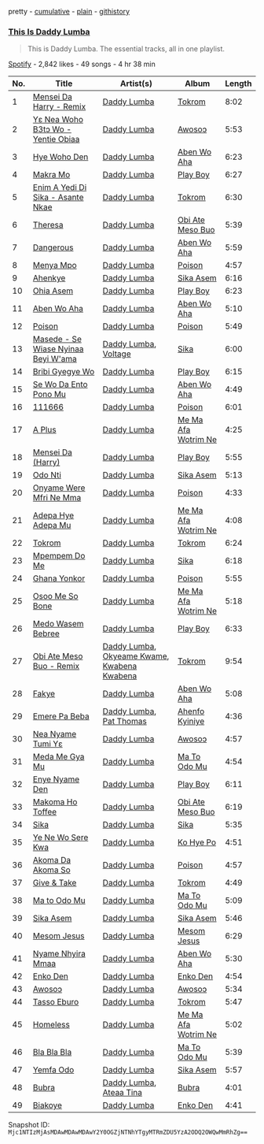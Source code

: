 pretty - [cumulative](/playlists/cumulative/37i9dQZF1DZ06evO3gEzVb.md) - [plain](/playlists/plain/37i9dQZF1DZ06evO3gEzVb) - [githistory](https://github.githistory.xyz/mackorone/spotify-playlist-archive/blob/main/playlists/plain/37i9dQZF1DZ06evO3gEzVb)

### [This Is Daddy Lumba](https://open.spotify.com/playlist/37i9dQZF1DZ06evO3gEzVb)

> This is Daddy Lumba\. The essential tracks, all in one playlist.

[Spotify](https://open.spotify.com/user/spotify) - 2,842 likes - 49 songs - 4 hr 38 min

| No. | Title | Artist(s) | Album | Length |
|---|---|---|---|---|
| 1 | [Mensei Da Harry \- Remix](https://open.spotify.com/track/5uqQBiGPkwAdDicoBMNfWi) | [Daddy Lumba](https://open.spotify.com/artist/5yeOizI77ma33LNac9KiZr) | [Tokrom](https://open.spotify.com/album/2vrWiu3otZr5U4yoILViN2) | 8:02 |
| 2 | [Yɛ Nea Woho B3tɔ Wo \- Yentie Obiaa](https://open.spotify.com/track/2gNwDM9tIkcNibBlRZzhtO) | [Daddy Lumba](https://open.spotify.com/artist/5yeOizI77ma33LNac9KiZr) | [Awosoɔ](https://open.spotify.com/album/13OdQBvMdf2jyt3PzRF4hh) | 5:53 |
| 3 | [Hye Woho Den](https://open.spotify.com/track/5cZx8lSVEsibdjbsy5iUFM) | [Daddy Lumba](https://open.spotify.com/artist/5yeOizI77ma33LNac9KiZr) | [Aben Wo Aha](https://open.spotify.com/album/4FcLoTiIPJwwnW5xa20mm2) | 6:23 |
| 4 | [Makra Mo](https://open.spotify.com/track/4CRorlG9nVyy94L4pyG8VA) | [Daddy Lumba](https://open.spotify.com/artist/5yeOizI77ma33LNac9KiZr) | [Play Boy](https://open.spotify.com/album/1yihy5cSOcS96ZMwGj5fDG) | 6:27 |
| 5 | [Enim A Yedi Di Sika \- Asante Nkae](https://open.spotify.com/track/4h8KFDgpyCO4EuvUv6eSg5) | [Daddy Lumba](https://open.spotify.com/artist/5yeOizI77ma33LNac9KiZr) | [Tokrom](https://open.spotify.com/album/2vrWiu3otZr5U4yoILViN2) | 6:30 |
| 6 | [Theresa](https://open.spotify.com/track/4dqtM8dvFvK7GWE1bjDYI4) | [Daddy Lumba](https://open.spotify.com/artist/5yeOizI77ma33LNac9KiZr) | [Obi Ate Meso Buo](https://open.spotify.com/album/0R50BVSdGAr8Tj9R8JFuF7) | 5:39 |
| 7 | [Dangerous](https://open.spotify.com/track/31SKMNN49ZSMu3IrtW8V1e) | [Daddy Lumba](https://open.spotify.com/artist/5yeOizI77ma33LNac9KiZr) | [Aben Wo Aha](https://open.spotify.com/album/4FcLoTiIPJwwnW5xa20mm2) | 5:59 |
| 8 | [Menya Mpo](https://open.spotify.com/track/3lTBJkKqCcigu8WXlsuLqF) | [Daddy Lumba](https://open.spotify.com/artist/5yeOizI77ma33LNac9KiZr) | [Poison](https://open.spotify.com/album/37SDSDaWZtD3KmNHPjHQkC) | 4:57 |
| 9 | [Ahenkye](https://open.spotify.com/track/5qfULmQOlfGeCM42Ltshm9) | [Daddy Lumba](https://open.spotify.com/artist/5yeOizI77ma33LNac9KiZr) | [Sika Asem](https://open.spotify.com/album/1vmud1QfmKGiCaMooqZps8) | 6:16 |
| 10 | [Ohia Asem](https://open.spotify.com/track/7mChIAlmvRxpLwyAkymGT3) | [Daddy Lumba](https://open.spotify.com/artist/5yeOizI77ma33LNac9KiZr) | [Play Boy](https://open.spotify.com/album/1yihy5cSOcS96ZMwGj5fDG) | 6:23 |
| 11 | [Aben Wo Aha](https://open.spotify.com/track/1sw1Ahq16MtmeFIwEgXxKm) | [Daddy Lumba](https://open.spotify.com/artist/5yeOizI77ma33LNac9KiZr) | [Aben Wo Aha](https://open.spotify.com/album/4FcLoTiIPJwwnW5xa20mm2) | 5:10 |
| 12 | [Poison](https://open.spotify.com/track/6R665j6sltbo8FGZ3NIHmk) | [Daddy Lumba](https://open.spotify.com/artist/5yeOizI77ma33LNac9KiZr) | [Poison](https://open.spotify.com/album/37SDSDaWZtD3KmNHPjHQkC) | 5:49 |
| 13 | [Masede \- Se Wiase Nyinaa Beyi W'ama](https://open.spotify.com/track/3hrk3Y80NYWdxfWutylVBf) | [Daddy Lumba](https://open.spotify.com/artist/5yeOizI77ma33LNac9KiZr), [Voltage](https://open.spotify.com/artist/5Pexua3J92rqhQvEqTcRKP) | [Sika](https://open.spotify.com/album/4xTYoouxVe7kIm93SFu3SO) | 6:00 |
| 14 | [Bribi Gyegye Wo](https://open.spotify.com/track/38x7yHTK6rbrpHWPJyAJ9O) | [Daddy Lumba](https://open.spotify.com/artist/5yeOizI77ma33LNac9KiZr) | [Play Boy](https://open.spotify.com/album/1yihy5cSOcS96ZMwGj5fDG) | 6:15 |
| 15 | [Se Wo Da Ento Pono Mu](https://open.spotify.com/track/7EqpMSnnxLC9gECCX5Y6MJ) | [Daddy Lumba](https://open.spotify.com/artist/5yeOizI77ma33LNac9KiZr) | [Aben Wo Aha](https://open.spotify.com/album/4FcLoTiIPJwwnW5xa20mm2) | 4:49 |
| 16 | [111666](https://open.spotify.com/track/3HpxjvcV8wCi9aDtXgq59t) | [Daddy Lumba](https://open.spotify.com/artist/5yeOizI77ma33LNac9KiZr) | [Poison](https://open.spotify.com/album/37SDSDaWZtD3KmNHPjHQkC) | 6:01 |
| 17 | [A Plus](https://open.spotify.com/track/3lmSEuWtALQtKtE1bEu0ab) | [Daddy Lumba](https://open.spotify.com/artist/5yeOizI77ma33LNac9KiZr) | [Me Ma Afa Wotrim Ne](https://open.spotify.com/album/6uv4PopPaCIe0IMo1YyjMx) | 4:25 |
| 18 | [Mensei Da \(Harry\)](https://open.spotify.com/track/73rn8UZBXBh4SYbeMxUMX1) | [Daddy Lumba](https://open.spotify.com/artist/5yeOizI77ma33LNac9KiZr) | [Play Boy](https://open.spotify.com/album/1yihy5cSOcS96ZMwGj5fDG) | 5:55 |
| 19 | [Odo Nti](https://open.spotify.com/track/0lvAnvn5yMeFS5k8LyhY3A) | [Daddy Lumba](https://open.spotify.com/artist/5yeOizI77ma33LNac9KiZr) | [Sika Asem](https://open.spotify.com/album/1vmud1QfmKGiCaMooqZps8) | 5:13 |
| 20 | [Onyame Were Mfri Ne Mma](https://open.spotify.com/track/1ATrl7ETZ1BYo6EeOHfTRh) | [Daddy Lumba](https://open.spotify.com/artist/5yeOizI77ma33LNac9KiZr) | [Poison](https://open.spotify.com/album/37SDSDaWZtD3KmNHPjHQkC) | 4:33 |
| 21 | [Adepa Hye Adepa Mu](https://open.spotify.com/track/5ds48ZOnVldBlcUudozuaF) | [Daddy Lumba](https://open.spotify.com/artist/5yeOizI77ma33LNac9KiZr) | [Me Ma Afa Wotrim Ne](https://open.spotify.com/album/6uv4PopPaCIe0IMo1YyjMx) | 4:08 |
| 22 | [Tokrom](https://open.spotify.com/track/0TIrrKrlkSThne6AZq4Z90) | [Daddy Lumba](https://open.spotify.com/artist/5yeOizI77ma33LNac9KiZr) | [Tokrom](https://open.spotify.com/album/2vrWiu3otZr5U4yoILViN2) | 6:24 |
| 23 | [Mpempem Do Me](https://open.spotify.com/track/7qnaLMZp1nBrph2Ta6M4Oe) | [Daddy Lumba](https://open.spotify.com/artist/5yeOizI77ma33LNac9KiZr) | [Sika](https://open.spotify.com/album/4xTYoouxVe7kIm93SFu3SO) | 6:18 |
| 24 | [Ghana Yonkor](https://open.spotify.com/track/53gAZJTnzzDyeP1gbIOhbu) | [Daddy Lumba](https://open.spotify.com/artist/5yeOizI77ma33LNac9KiZr) | [Poison](https://open.spotify.com/album/37SDSDaWZtD3KmNHPjHQkC) | 5:55 |
| 25 | [Osoo Me So Bone](https://open.spotify.com/track/32Ypl201EsHzkEcsxWFzhx) | [Daddy Lumba](https://open.spotify.com/artist/5yeOizI77ma33LNac9KiZr) | [Me Ma Afa Wotrim Ne](https://open.spotify.com/album/6uv4PopPaCIe0IMo1YyjMx) | 5:18 |
| 26 | [Medo Wasem Bebree](https://open.spotify.com/track/6iwpdRMT9DhLNaX1Q16naB) | [Daddy Lumba](https://open.spotify.com/artist/5yeOizI77ma33LNac9KiZr) | [Play Boy](https://open.spotify.com/album/1yihy5cSOcS96ZMwGj5fDG) | 6:33 |
| 27 | [Obi Ate Meso Buo \- Remix](https://open.spotify.com/track/3uU0P0jAUXXYJnooi4lItE) | [Daddy Lumba](https://open.spotify.com/artist/5yeOizI77ma33LNac9KiZr), [Okyeame Kwame](https://open.spotify.com/artist/03PFnT5fu6TcuZMu1ZBvz4), [Kwabena Kwabena](https://open.spotify.com/artist/6zKu61RG80pBKOMUbBKNMr) | [Tokrom](https://open.spotify.com/album/2vrWiu3otZr5U4yoILViN2) | 9:54 |
| 28 | [Fakye](https://open.spotify.com/track/03bhHIE1TyZag5a671BKiT) | [Daddy Lumba](https://open.spotify.com/artist/5yeOizI77ma33LNac9KiZr) | [Aben Wo Aha](https://open.spotify.com/album/4FcLoTiIPJwwnW5xa20mm2) | 5:08 |
| 29 | [Emere Pa Beba](https://open.spotify.com/track/4MvzOnaUIoQp28H9BAZMLp) | [Daddy Lumba](https://open.spotify.com/artist/5yeOizI77ma33LNac9KiZr), [Pat Thomas](https://open.spotify.com/artist/6bDPzH0ZXkaMcXYlcQ2yoy) | [Ahenfo Kyiniye](https://open.spotify.com/album/1pp1UCMS5bibfJioxWGlw7) | 4:36 |
| 30 | [Nea Nyame Tumi Yɛ](https://open.spotify.com/track/7hjuGZWgPxZEUn0cSsG1f7) | [Daddy Lumba](https://open.spotify.com/artist/5yeOizI77ma33LNac9KiZr) | [Awosoɔ](https://open.spotify.com/album/13OdQBvMdf2jyt3PzRF4hh) | 4:57 |
| 31 | [Meda Me Gya Mu](https://open.spotify.com/track/5eh38lehGYMMQQzuhkgL5I) | [Daddy Lumba](https://open.spotify.com/artist/5yeOizI77ma33LNac9KiZr) | [Ma To Odo Mu](https://open.spotify.com/album/04RTUc4ZjIWv5cim94K5C9) | 4:54 |
| 32 | [Enye Nyame Den](https://open.spotify.com/track/3kzWyIfre7bl5jbZ86xKLc) | [Daddy Lumba](https://open.spotify.com/artist/5yeOizI77ma33LNac9KiZr) | [Play Boy](https://open.spotify.com/album/1yihy5cSOcS96ZMwGj5fDG) | 6:11 |
| 33 | [Makoma Ho Toffee](https://open.spotify.com/track/0UydnFZZwlYY4b3HxoExqr) | [Daddy Lumba](https://open.spotify.com/artist/5yeOizI77ma33LNac9KiZr) | [Obi Ate Meso Buo](https://open.spotify.com/album/0R50BVSdGAr8Tj9R8JFuF7) | 6:19 |
| 34 | [Sika](https://open.spotify.com/track/4769jVjFqmGYmbobHkv5XO) | [Daddy Lumba](https://open.spotify.com/artist/5yeOizI77ma33LNac9KiZr) | [Sika](https://open.spotify.com/album/4xTYoouxVe7kIm93SFu3SO) | 5:35 |
| 35 | [Ye Ne Wo Sere Kwa](https://open.spotify.com/track/2kV9XiGw9fZnGr52vlYCjy) | [Daddy Lumba](https://open.spotify.com/artist/5yeOizI77ma33LNac9KiZr) | [Ko Hye Po](https://open.spotify.com/album/64Brb5KbzpX1YyG9selHP8) | 4:51 |
| 36 | [Akoma Da Akoma So](https://open.spotify.com/track/0lLBfOYiCfwWjUDhMUumu1) | [Daddy Lumba](https://open.spotify.com/artist/5yeOizI77ma33LNac9KiZr) | [Poison](https://open.spotify.com/album/37SDSDaWZtD3KmNHPjHQkC) | 4:57 |
| 37 | [Give & Take](https://open.spotify.com/track/1xWGJbqrej8506MiseCPgm) | [Daddy Lumba](https://open.spotify.com/artist/5yeOizI77ma33LNac9KiZr) | [Tokrom](https://open.spotify.com/album/2vrWiu3otZr5U4yoILViN2) | 4:49 |
| 38 | [Ma to Odo Mu](https://open.spotify.com/track/6EZv2b78cH0gJLOW9SaTVy) | [Daddy Lumba](https://open.spotify.com/artist/5yeOizI77ma33LNac9KiZr) | [Ma To Odo Mu](https://open.spotify.com/album/04RTUc4ZjIWv5cim94K5C9) | 5:09 |
| 39 | [Sika Asem](https://open.spotify.com/track/5YxRF5BCv9X7bweEN1E7QX) | [Daddy Lumba](https://open.spotify.com/artist/5yeOizI77ma33LNac9KiZr) | [Sika Asem](https://open.spotify.com/album/1vmud1QfmKGiCaMooqZps8) | 5:46 |
| 40 | [Mesom Jesus](https://open.spotify.com/track/0uD0AwXLZc0gi0A4kd3PY7) | [Daddy Lumba](https://open.spotify.com/artist/5yeOizI77ma33LNac9KiZr) | [Mesom Jesus](https://open.spotify.com/album/7m8eqE0b1oW6W6hC909cfJ) | 6:29 |
| 41 | [Nyame Nhyira Mmaa](https://open.spotify.com/track/3av5ImdM6r2kZjECEy1BJP) | [Daddy Lumba](https://open.spotify.com/artist/5yeOizI77ma33LNac9KiZr) | [Aben Wo Aha](https://open.spotify.com/album/4FcLoTiIPJwwnW5xa20mm2) | 5:30 |
| 42 | [Enko Den](https://open.spotify.com/track/0LBECuTjYgvP3jwdv07Yet) | [Daddy Lumba](https://open.spotify.com/artist/5yeOizI77ma33LNac9KiZr) | [Enko Den](https://open.spotify.com/album/1ZapwPfnuJ8U2o8dwlHVC7) | 4:54 |
| 43 | [Awosoɔ](https://open.spotify.com/track/1R86Trm0Pia8mKvEOUHj04) | [Daddy Lumba](https://open.spotify.com/artist/5yeOizI77ma33LNac9KiZr) | [Awosoɔ](https://open.spotify.com/album/13OdQBvMdf2jyt3PzRF4hh) | 5:34 |
| 44 | [Tasso Eburo](https://open.spotify.com/track/2w9m5atgMBLlbFbzJwmtSo) | [Daddy Lumba](https://open.spotify.com/artist/5yeOizI77ma33LNac9KiZr) | [Tokrom](https://open.spotify.com/album/2vrWiu3otZr5U4yoILViN2) | 5:47 |
| 45 | [Homeless](https://open.spotify.com/track/0MOHsre9xorGBBAsAPRyJr) | [Daddy Lumba](https://open.spotify.com/artist/5yeOizI77ma33LNac9KiZr) | [Me Ma Afa Wotrim Ne](https://open.spotify.com/album/6uv4PopPaCIe0IMo1YyjMx) | 5:02 |
| 46 | [Bla Bla Bla](https://open.spotify.com/track/0Tii7GjTjBIf8e4cRllMy3) | [Daddy Lumba](https://open.spotify.com/artist/5yeOizI77ma33LNac9KiZr) | [Ma To Odo Mu](https://open.spotify.com/album/04RTUc4ZjIWv5cim94K5C9) | 5:39 |
| 47 | [Yemfa Odo](https://open.spotify.com/track/4F65ejGFmJcmQwR3lxwr2i) | [Daddy Lumba](https://open.spotify.com/artist/5yeOizI77ma33LNac9KiZr) | [Sika Asem](https://open.spotify.com/album/1vmud1QfmKGiCaMooqZps8) | 5:57 |
| 48 | [Bubra](https://open.spotify.com/track/0UNYnguChXs6BQPWgCTlhs) | [Daddy Lumba](https://open.spotify.com/artist/5yeOizI77ma33LNac9KiZr), [Ateaa Tina](https://open.spotify.com/artist/5qo4spmGN6Q2HkxdxOTlWx) | [Bubra](https://open.spotify.com/album/5ES10MtwAoKPQ49cLh2RBd) | 4:01 |
| 49 | [Biakoye](https://open.spotify.com/track/3Q5ExeSGFc1vPyYoFcWkTm) | [Daddy Lumba](https://open.spotify.com/artist/5yeOizI77ma33LNac9KiZr) | [Enko Den](https://open.spotify.com/album/1ZapwPfnuJ8U2o8dwlHVC7) | 4:41 |

Snapshot ID: `Mjc1NTIzMjAsMDAwMDAwMDAwY2Y0OGZjNTNhYTgyMTRmZDU5YzA2ODQ2OWQwMmRhZg==`

